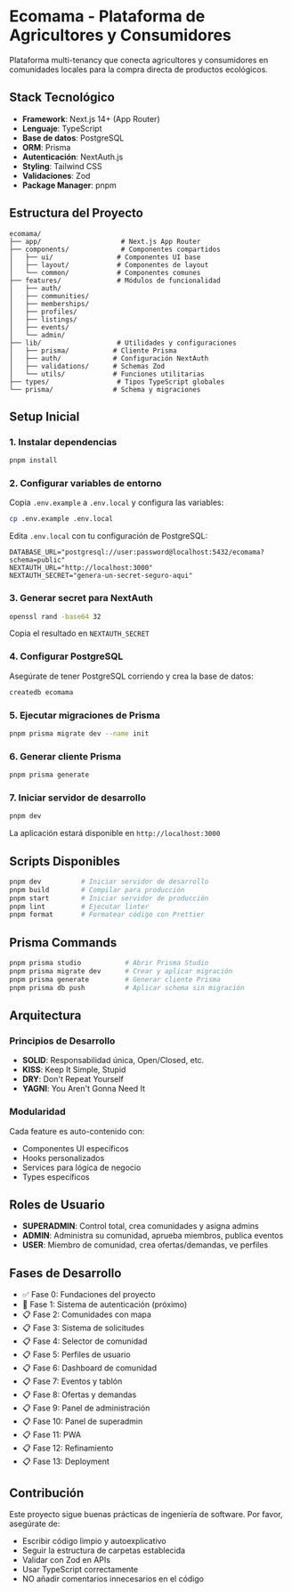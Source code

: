 # Ecomama - Plataforma de Agricultores y Consumidores

Plataforma multi-tenancy que conecta agricultores y consumidores en comunidades locales para la compra directa de productos ecológicos.

## Stack Tecnológico

- **Framework**: Next.js 14+ (App Router)
- **Lenguaje**: TypeScript
- **Base de datos**: PostgreSQL
- **ORM**: Prisma
- **Autenticación**: NextAuth.js
- **Styling**: Tailwind CSS
- **Validaciones**: Zod
- **Package Manager**: pnpm

## Estructura del Proyecto

```
ecomama/
├── app/                    # Next.js App Router
├── components/             # Componentes compartidos
│   ├── ui/                # Componentes UI base
│   ├── layout/            # Componentes de layout
│   └── common/            # Componentes comunes
├── features/              # Módulos de funcionalidad
│   ├── auth/
│   ├── communities/
│   ├── memberships/
│   ├── profiles/
│   ├── listings/
│   ├── events/
│   └── admin/
├── lib/                   # Utilidades y configuraciones
│   ├── prisma/           # Cliente Prisma
│   ├── auth/             # Configuración NextAuth
│   ├── validations/      # Schemas Zod
│   └── utils/            # Funciones utilitarias
├── types/                 # Tipos TypeScript globales
└── prisma/               # Schema y migraciones
```

## Setup Inicial

### 1. Instalar dependencias

```bash
pnpm install
```

### 2. Configurar variables de entorno

Copia `.env.example` a `.env.local` y configura las variables:

```bash
cp .env.example .env.local
```

Edita `.env.local` con tu configuración de PostgreSQL:

```env
DATABASE_URL="postgresql://user:password@localhost:5432/ecomama?schema=public"
NEXTAUTH_URL="http://localhost:3000"
NEXTAUTH_SECRET="genera-un-secret-seguro-aqui"
```

### 3. Generar secret para NextAuth

```bash
openssl rand -base64 32
```

Copia el resultado en `NEXTAUTH_SECRET`

### 4. Configurar PostgreSQL

Asegúrate de tener PostgreSQL corriendo y crea la base de datos:

```bash
createdb ecomama
```

### 5. Ejecutar migraciones de Prisma

```bash
pnpm prisma migrate dev --name init
```

### 6. Generar cliente Prisma

```bash
pnpm prisma generate
```

### 7. Iniciar servidor de desarrollo

```bash
pnpm dev
```

La aplicación estará disponible en `http://localhost:3000`

## Scripts Disponibles

```bash
pnpm dev          # Iniciar servidor de desarrollo
pnpm build        # Compilar para producción
pnpm start        # Iniciar servidor de producción
pnpm lint         # Ejecutar linter
pnpm format       # Formatear código con Prettier
```

## Prisma Commands

```bash
pnpm prisma studio           # Abrir Prisma Studio
pnpm prisma migrate dev      # Crear y aplicar migración
pnpm prisma generate         # Generar cliente Prisma
pnpm prisma db push          # Aplicar schema sin migración
```

## Arquitectura

### Principios de Desarrollo

- **SOLID**: Responsabilidad única, Open/Closed, etc.
- **KISS**: Keep It Simple, Stupid
- **DRY**: Don't Repeat Yourself
- **YAGNI**: You Aren't Gonna Need It

### Modularidad

Cada feature es auto-contenido con:
- Componentes UI específicos
- Hooks personalizados
- Services para lógica de negocio
- Types específicos

## Roles de Usuario

- **SUPERADMIN**: Control total, crea comunidades y asigna admins
- **ADMIN**: Administra su comunidad, aprueba miembros, publica eventos
- **USER**: Miembro de comunidad, crea ofertas/demandas, ve perfiles

## Fases de Desarrollo

- ✅ Fase 0: Fundaciones del proyecto
- 🔄 Fase 1: Sistema de autenticación (próximo)
- 📋 Fase 2: Comunidades con mapa
- 📋 Fase 3: Sistema de solicitudes
- 📋 Fase 4: Selector de comunidad
- 📋 Fase 5: Perfiles de usuario
- 📋 Fase 6: Dashboard de comunidad
- 📋 Fase 7: Eventos y tablón
- 📋 Fase 8: Ofertas y demandas
- 📋 Fase 9: Panel de administración
- 📋 Fase 10: Panel de superadmin
- 📋 Fase 11: PWA
- 📋 Fase 12: Refinamiento
- 📋 Fase 13: Deployment

## Contribución

Este proyecto sigue buenas prácticas de ingeniería de software. Por favor, asegúrate de:
- Escribir código limpio y autoexplicativo
- Seguir la estructura de carpetas establecida
- Validar con Zod en APIs
- Usar TypeScript correctamente
- NO añadir comentarios innecesarios en el código
